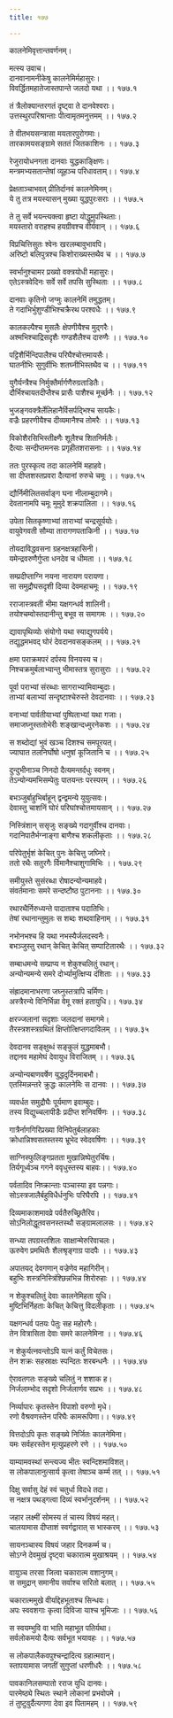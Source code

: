 ```yaml
---
title: १७७

---
```

कालनेमिवृत्तान्तवर्णनम्।  
  
मत्स्य उवाच।  
दानवानामनीकेषु कालनेमिर्महासुरः।  
विवर्द्धितमहातेजास्तपान्ते जलदो यथा ।। १७७.१  
  
तं त्रैलोक्यान्तरगतं दृष्ट्वा ते दानवेश्वराः।  
उत्तस्थुरपरिश्रान्ताः पीत्वामृतमनुत्तमम् ।। १७७.२  
  
ते वीतभयसन्त्रासा मयतारपुरोगमाः।  
तारकामयसङ्ग्रामे सततं जितकाशिनः ।। १७७.३  
  
रेजुरायोधनगता दानवाः युद्धकाङ्क्षिणः।  
मन्त्रमभ्यसतान्तेषां व्यूहञ्च परिधावताम्।। १७७.४  
  
प्रेक्षताञ्चाभवत् प्रीतिर्दानवं कालनेमिनम्।  
ये तु तत्र मयस्यासन् मुख्या युद्धपुरःसराः ।। १७७.५  
  
ते तु सर्वे भयन्त्यक्त्वा हृष्टा योद्धुमुपस्थिताः।  
मयस्तारो वराहश्च हयग्रीवश्च वीर्यवान् ।। १७७.६  
  
विप्रचित्तिसुतः श्वेनः खरलम्बावुभावपि।  
अरिष्टो बलिपुत्रश्च किशोराख्यस्तथैव च ।। १७७.७  
  
स्वर्भानुश्चामर प्रख्यो वक्त्रयोधी महासुरः।  
एतेऽस्त्रवेदिनः सर्वे सर्वे तपसि सुस्थिताः ।। १७७.८  
  
दानवाः कृतिनो जग्मुः कालनेमिं तमुद्धतम्।  
ते गदाभिर्भुशुण्डीभिश्चक्रैरथ परश्वधैः ।। १७७.९  
  
कालकल्पैश्च मुसलैः क्षेपणीयैश्च मुद्गरैः।  
अश्मभिश्चाद्रिसदृशैः गण्डशैलैश्च दारुणैः ।। १७७.१०  
  
पट्टिशैर्भिन्दिपालैश्च परिघैश्चोत्तमायसैः।  
घातनीभिः सुगुर्वीभिः शतघ्नीभिस्तथैव च ।। १७७.११  
  
युगैर्यन्त्रैश्च निर्मुक्तैर्मार्गणैरुग्रताडितैः।  
दौर्भिश्चायतदीप्तैश्च प्रासैः पाशैश्च मूर्च्छनैः ।। १७७.१२  
  
भुजङ्गवक्त्रैर्लेलिहानैर्विसर्पद्भिश्च सायकैः।  
वज्रैः प्रहरणीयैश्च दीव्यमानैश्च तोमरैः ।। १७७.१३  
  
विकोशैरसिभिस्तीक्ष्णैः शूलैश्च शितनिर्मलैः।  
दैत्याः सन्दीप्तमनसः प्रगृहीतशरासनाः ।। १७७.१४  
  
ततः पुरस्कृत्य तदा कालनेमिं महाहवे।  
सा दीप्तशस्तप्रवरा दैत्यानां रुरुचे चमूः ।। १७७.१५  
  
द्यौर्निमीलितसर्वाङ्ग घना नीलाम्बुदागमे।  
देवतानामपि चमूः मुमुदे शक्रपालिता ।। १७७.१६  
  
उपेता सितकृष्णाभ्यां ताराभ्यां चन्द्रसूर्ययोः।  
वायुवेगवती सौम्या तारागणपताकिनी ।। १७७.१७  
  
तोयदाविद्धवसना ग्रहनक्षत्रहासिनी।  
यमेन्द्रवरुणैर्गुप्ता धनदेव च धीमता ।। १७७.१८  
  
सम्प्रदीप्ताग्नि नयना नारायण परायणा।  
सा समुद्रौघसदृशी दिव्या देवमहाचमूः ।। १७७.१९  
  
रराजास्त्रवती भीमा यक्षगन्धर्व शालिनी।  
तयोश्चम्वोस्तदानीन्तु बभूव स समागमः ।। १७७.२०  
  
द्यावापृथिव्योः संयोगो यथा स्याद्युगपर्यये।  
तद्युद्धमभवद् घोरं देवदानवसङ्कलम् ।। १७७.२१  
  
क्षमा पराक्रमपरं दर्पस्य विनयस्य च।  
निश्चक्रमुर्बलाभ्यान्तु भीमास्तत्र सुरासुराः ।। १७७.२२  
  
पूर्वा पराभ्यां संरब्धाः सागराभ्यामिवाम्बुदाः।  
ताभ्यां बलाभ्यां सन्दृष्टाश्चेरुस्ते देवदानवाः ।। १७७.२३  
  
वनाभ्यां पार्वतीयाभ्यां पुष्पिताभ्यां यथा गजाः।  
समाजघ्नुस्ततोभेरीः शङ्खान्दध्मुरनेकशः ।। १७७.२४  
  
स शब्दोद्यां भुवं खञ्च दिशश्च समपूरयत्।  
ज्याघात तलनिर्घोषो धनुषां कूजितानि च ।। १७७.२५  
  
दुन्दुभीनाञ्च निनदो दैत्यमन्तर्दधुः स्वनम्।  
तेऽन्योन्यमभिसम्पेतुः पातयन्तः परस्परम् ।। १७७.२६  
  
बभञ्जुर्बाहुभिर्बाहून् द्वन्द्वमन्ये युयुत्सवः।  
देवास्तु चाशनिं घोरं परिघांश्चोत्तमायसान् ।। १७७.२७  
  
निस्त्रिंशान् ससृजुः सङ्ख्ये गदागुर्वीश्च दानवाः।  
गदानिपातैर्भग्नाङ्गा बाणैश्च शकलीकृताः ।। १७७.२८  
  
परिपेतुर्भृशं केचित् पुनः केचित्तु जघ्निरे।  
ततो रथैः सतुरगैः र्विमानैश्चाशुगामिभिः ।। १७७.२९  
  
समीयुस्ते सुसंरब्धा रोषादन्योन्यमाहवे।  
संवर्तमानाः समरे सन्दष्टौष्ठ पुटाननाः ।। १७७.३०  
  
रथारथैर्निरुध्यन्ते पादाताश्च पदातिभिः।  
तेषां रथानान्तुमुलः स शब्दः शब्दवाहिनाम् ।। १७७.३१  
  
नभोनभश्च हि यथा नभस्यैर्जलदस्वनैः।  
बभञ्जुस्तु रथान् केचित् केचित् सम्पाटितारथैः ।। १७७.३२  
  
सम्बाधमन्ये सम्प्राप्य न शेकुश्चलितुं रथान्।  
अन्योन्यमन्ये समरे दोर्भ्यामुत्क्षिप्य दंशिताः ।। १७७.३३  
  
  
संह्रादमानाभरणा जघ्नुस्तत्रापि चर्मिणः।  
अस्त्रैरन्ये विनिर्भिन्ना वेमू रक्तं हतायुधि।। १७७.३४  
  
क्षरज्जलानां सदृशाः जलदानां समागमे।  
तैरस्त्रशस्त्रग्रथितं क्षिप्तोत्क्षिप्तगदाविलम् ।। १७७.३५  
  
देवदानव सङ्क्षुब्धं सङ्कुलं युद्धमाबभौ।  
तद्दानव महामेघं देवायुध विराजितम् ।। १७७.३६  
  
अन्योन्यबाणवर्षेण युद्धदुर्दिनमाबभौ।  
एतस्मिन्नन्तरे क्रुद्धः कालनेमिः स दानवः ।। १७७.३७  
  
व्यवर्धत समुद्रौघैः पूर्यमाण इवाम्बुदः।  
तस्य विद्युच्चलापीडैः प्रदीप्त शनिवर्षिणः ।। १७७.३८  
  
गात्रैर्नागगिरिप्रख्या विनिपेतुर्बलाहकाः  
क्रोधान्निश्वसतस्तस्य भ्रूभेद स्वेदवर्षिणः ।। १७७.३९  
  
साग्निस्फुलिङ्गप्रतता मुखान्निष्पेतुरर्चिषः।  
तिर्यगूर्ध्वञ्च गगने ववृधुस्तस्य बाहवः।। १७७.४०  
  
पर्वतादिव निष्क्रान्ताः पञ्चास्या इव पन्नगाः।  
सोऽस्त्रजालैर्बहुविधैर्धनुभिः परिघैरपि ।। १७७.४१  
  
दिव्यमाकाशमावव्रे पर्वतैरुच्छ्रितैरिव।  
सोऽनिलोद्धूतवसनस्तस्थौ सङ्ग्रामलालसः ।। १७७.४२  
  
सन्ध्या तपग्रस्तशिलः साक्षान्मेरुरिवाचलः।  
ऊरुवेग प्रमथितैः शैलश्रृङ्गाग्र पादपैः ।। १७७.४३  
  
अपातयद् देवगणान् वज्रेणेव महागिरीन्।  
बहुभिः शस्त्रनिस्त्रिंश्छिन्नभिन्न शिरोरुहाः ।। १७७.४४  
  
न शेकुश्चलितुं देवाः कालनेमिहता युधि।  
मुष्टिभिर्निहताः केचित् केचित्तु विदलीकृताः ।। १७७.४५  
  
यक्षगन्धर्व पतयः पेतुः सह महोरगैः।  
तेन वित्रासिता देवाः समरे कालनेमिना ।। १७७.४६  
  
न शेकुर्यत्नवन्तोऽपि यत्नं कर्तुं विचेतसः।  
तेन शक्रः सहस्राक्षः स्पन्दितः शरबन्धनैः ।। १७७.४७  
  
ऐरावतगतः सङ्ख्ये चलितुं न शशाक ह।  
निर्जलाम्भोद सदृशो निर्जलार्णव सप्रभः ।। १७७.४८  
  
निर्व्यापारः कृतस्तेन विपाशो वरुणो मृधे।  
रणो वैश्रवणस्तेन परिघैः कामरूपिणा।। १७७.४९  
  
वित्तदोऽपि कृतः सङ्ख्ये निर्जितः कालनेमिना।  
यमः सर्वहरस्तेन मृत्युप्रहरणे रणे ।। १७७.५०  
  
याम्यामवस्थां सन्त्यज्य भीतः स्वन्दिशमाविशत्।  
स लोकपालानुत्सार्य कृत्वा तेषाञ्च कर्म्म तत् ।। १७७.५१  
  
दिक्षु सर्वासु देहं स्वं चतुर्धा विदधे तदा।  
स नक्षत्र पथड्गत्वा दिव्यं स्वर्भानुदर्शनम् ।। १७७.५२  
  
जहार लक्ष्मीं सोमस्य तं चास्य विषयं महत्।  
चालयामास दीप्ताशं स्वर्गद्वारात् स भास्करम् ।। १७७.५३  
  
सायनञ्चास्य विषयं जहार दिनकर्म्म च।  
सोऽग्ने देवमुखं दृष्ट्वा चकारात्म मुखाश्रयम् ।। १७७.५४  
  
वायुञ्च तरसा जित्वा चकारात्म वशानुगम्।  
स समुद्रान् समानीय सर्वाश्च सरितो बलात् ।। १७७.५५  
  
चकारात्ममुखे वीर्याद्देहभूताश्च सिन्धवः।  
अपः स्ववशगाः कृत्वा दिविजा याश्च भूमिजाः ।। १७७.५६  
  
स स्वयम्भुवि वा भाति महाभूत पतिर्यथा।  
सर्वलोकमयो दैत्यः सर्वभूत भयावहः ।। १७७.५७  
  
स लोकपालैकवपुश्चन्द्रादित्य ग्रहात्मवान्।  
स्तापयामास जगतीं सुगुप्तां धरणीधरैः ।। १७७.५८  
  
पावकानिलसम्पातो रराज युधि दानवः।  
पारमेष्ठ्ये स्थितः स्थाने लोकानां प्रभवोपमे ।  
तं तुष्टुवुर्दैत्यगणा देवा इव पितामहम् ।। १७७.५९